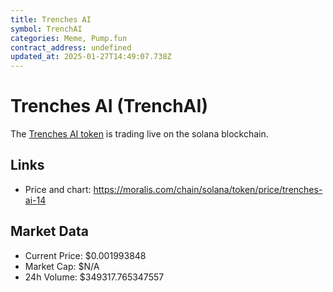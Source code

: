 ```yaml
---
title: Trenches AI
symbol: TrenchAI
categories: Meme, Pump.fun
contract_address: undefined
updated_at: 2025-01-27T14:49:07.738Z
---
```


# Trenches AI (TrenchAI)
The [Trenches AI token](https://moralis.com/chain/solana/token/price/trenches-ai-14) is trading live on the solana blockchain.

## Links
- Price and chart: https://moralis.com/chain/solana/token/price/trenches-ai-14

## Market Data
- Current Price: $0.001993848
- Market Cap: $N/A
- 24h Volume: $349317.765347557
